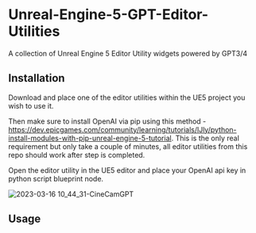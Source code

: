 # Unreal-Engine-5-GPT-Editor-Utilities
A collection of Unreal Engine 5 Editor Utility widgets powered by GPT3/4

## Installation

Download and place one of the editor utilities within the UE5 project you wish to use it.

Then make sure to install OpenAI via pip using this method - https://dev.epicgames.com/community/learning/tutorials/lJly/python-install-modules-with-pip-unreal-engine-5-tutorial.  This is the only real requirement but only take a couple of minutes, all editor utilities from this repo should work after step is completed.

Open the editor utility in the UE5 editor and place your OpenAI api key in python script blueprint node.

![2023-03-16 10_44_31-CineCamGPT](https://user-images.githubusercontent.com/30479526/225676130-574aeb9a-bd42-4bdc-816d-a36d9d91df8a.png)

## Usage
